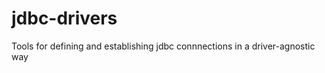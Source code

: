 jdbc-drivers
============

Tools for defining and establishing jdbc connnections in a driver-agnostic way
